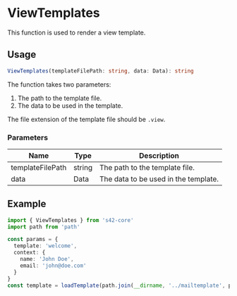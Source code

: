 # ViewTemplates

This function is used to render a view template.

## Usage

```typescript
ViewTemplates(templateFilePath: string, data: Data): string
```

The function takes two parameters:

1. The path to the template file.
2. The data to be used in the template.

The file extension of the template file should be `.view`.
### Parameters

| Name | Type | Description |
| ---- | ---- | ----------- |
| templateFilePath | string | The path to the template file.
| data | Data | The data to be used in the template.


## Example

```typescript
import { ViewTemplates } from 's42-core'
import path from 'path'

const params = {
  template: 'welcome',
  context: {
    name: 'John Doe',
    email: 'john@doe.com'
  }
}
const template = loadTemplate(path.join(__dirname, '../mailtemplate', params.template + '.view'), params.context)

```

